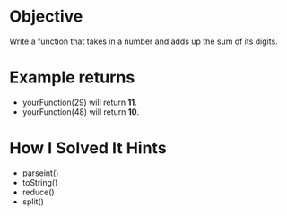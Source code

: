 # Objective

Write a function that takes in a number and adds up the sum of its digits.

# Example returns

- yourFunction(29) will return **11**.
- yourFunction(48) will return **10**.

# How I Solved It Hints

- parseint()
- toString()
- reduce()
- split()
